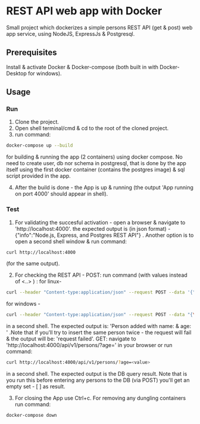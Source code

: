 # REST API web app with Docker

Small project which dockerizes a simple persons REST API (get & post) web app service, using NodeJS, ExpressJs & Postgresql.

## Prerequisites

Install & activate Docker & Docker-compose (both built in with Docker-Desktop for windows).

## Usage

### Run

1. Clone the project.
2. Open shell terminal/cmd & cd to the root of the cloned project.
3. run command:   

```bash
docker-compose up --build
```

   for building & running the app (2 containers) using docker compose. No need to create user, db nor schema in postgresql, that is done by the app itself using the first docker container (contains the postgres image) & sql script provided in the app.
   
4. After the build is done - the App is up & running (the output 'App running on port 4000' should appear in shell).

### Test

1. For validating the succesful activation - open a browser & navigate to 'http://localhost:4000'. the expected output is (in json format) - {"info":"Node.js, Express, and Postgres REST API"} . Another option is to open a second shell window & run command:

```bash
curl http://localhost:4000  
```
   (for the same output).
   
2. For checking the REST API - 
    POST: run command (with values instead of <..> ) :
    for linux-

```bash
curl --header "Content-type:application/json" --request POST --data '{"name":"<name>","age":<value>}' http://localhost:4000/api/v1/persons 
```
   
   for windows -

```bash
curl --header "Content-type:application/json" --request POST --data "{\"name\":\"<name>\",\"age\":<value>}" http://localhost:4000/api/v1/persons
```

   in a second shell. The expected output is: 'Person added with name: <name> & age: <value>' .Note that if you'll try to insert the same person twice - the request will fail & the output will be: 'request failed'.
    GET: navigate to 'http://localhost:4000/api/v1/persons/?age=<value>' in your browser or run command:   
   
```bash
curl http://localhost:4000/api/v1/persons/?age=<value>
```  

   in a second shell. The expected output is the DB query result. Note that is you run this before entering any persons to the DB (via POST) you'll get an empty set - [ ] as result.
   
3. For closing the App use Ctrl+c. For removing any dungling containers run command:    

```bash
docker-compose down
```
